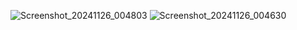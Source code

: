 ![Screenshot_20241126_004803](https://github.com/user-attachments/assets/5b566d6f-a469-46fc-892c-debaee1c7c92)
![Screenshot_20241126_004630](https://github.com/user-attachments/assets/67c8de6f-6ca3-4a42-af45-5e12c87ecc2a)
